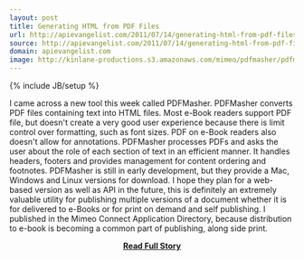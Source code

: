```yaml
---
layout: post
title: Generating HTML from PDF Files
url: http://apievangelist.com/2011/07/14/generating-html-from-pdf-files/
source: http://apievangelist.com/2011/07/14/generating-html-from-pdf-files/
domain: apievangelist.com
image: http://kinlane-productions.s3.amazonaws.com/mimeo/pdfmasher/pdfmasher.jpg
---
```

{% include JB/setup %}<p>
I came across a new tool this week called PDFMasher. PDFMasher converts PDF files containing text into HTML files.
Most e-Book readers support PDF file, but doesn't create a very good user experience because there is limit control over formatting, such as font sizes. PDF on e-Book readers also doesn't allow for annotations.
PDFMasher processes PDFs and asks the user about the role of each section of text in an efficient manner. It handles headers, footers and provides management for content ordering and footnotes.
PDFMasher is still in early development, but they provide a Mac, Windows and Linux versions for download.
I hope they plan for a web-based version as well as API in the future, this is definitely an extremely valuable utility for publishing multiple versions of a document whether it is for delivered to e-Books or for print on demand and self publishing.
I published in the Mimeo Connect Application Directory, because distribution to e-book is becoming a common part of publishing, along side print.
</p>
<center><p><a href="http://apievangelist.com/2011/07/14/generating-html-from-pdf-files/" style='padding:25px; font-sze:18px; font-weight: bold;'>Read Full Story</a></p></center>

